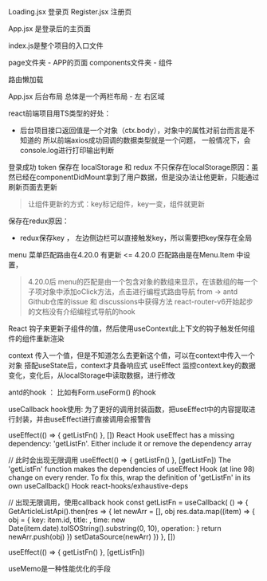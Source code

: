 
Loading.jsx 登录页
Register.jsx 注册页

App.jsx 是登录后的主页面


index.js是整个项目的入口文件


page文件夹 - APP的页面
components文件夹  - 组件



路由懒加载

App.jsx 后台布局 总体是一个两栏布局 - 左 右区域


react前端项目用TS类型的好处：
- 后台项目接口返回值是一个对象（ctx.body），对象中的属性对前台而言是不知道的
  所以前端axios成功回调的数据类型就是一个问题， 一般情况下，会console.log进行打印输出判断


登录成功
token 保存在 localStorage 和 redux
不只保存在localStorage原因：虽然已经在componentDidMount拿到了用户数据，但是没办法让他更新，只能通过刷新页面去更新
> 让组件更新的方式：key标记组件，key一变，组件就更新

保存在redux原因：
- redux保存key ， 左边侧边栏可以直接触发key，所以需要把key保存在全局



menu 菜单匹配路由在4.20.0 有更新
<= 4.20.0 匹配路由是在Menu.Item 中设置，
>4.20.0后 menu的匹配是由一个包含对象的数组来显示，在该数组的每一个子项对象中添加oClick方法，点击进行编程式路由导航
from -> antd Github仓库的issue 和 discussions中获得方法
react-router-v6开始起步的文档没有介绍编程式导航的hook


React 钩子来更新子组件的值，然后使用useContext此上下文的钩子触发任何组件的组件重新渲染


context 传入一个值，但是不知道怎么去更新这个值，可以在context中传入一个对象
搭配useState后，context才具备响应式
useEffect 监控context.key的数据变化，变化后，从localStorage中读取数据，进行修改


antd的hook ： 比如有Form.useForm() 的hook



useCallback hook使用:
为了更好的调用封装函数，把useEffect中的内容提取进行封装，并由useEffect进行直接调用会报警告

useEffect(() => {
  getListFn()
}, [])
React Hook useEffect has a missing dependency: 'getListFn'. Either include it or remove the dependency array


// 此时会出现无限调用
useEffect(() => {
   getListFn()
}, [getListFn])
The 'getListFn' function makes the dependencies of useEffect Hook (at line 98) change on every render. To fix this, wrap the definition of 'getListFn' in its own useCallback() Hook  react-hooks/exhaustive-deps

// 出现无限调用，使用callback hook
const getListFn = useCallback( () => {
    GetArticleListApi().then(res => {
      let newArr = [],
          obj
      res.data.map((item) => {
        obj = {
          key: item.id,
          title: <TitleComp title={item.title} subTitle={item.subTitle} />,
          time: new Date(item.date).toISOString().substring(0, 10),
          operation: <OperationButton getListFn={getListFn} id={item.id} />
        }
        return newArr.push(obj)
      })
      setDataSource(newArr)
    })
}, [])

useEffect(() => {
  getListFn()
}, [getListFn])


useMemo是一种性能优化的手段






